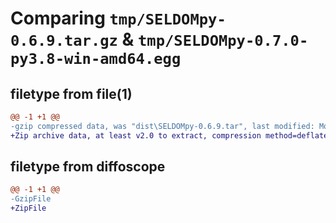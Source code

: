 # Comparing `tmp/SELDOMpy-0.6.9.tar.gz` & `tmp/SELDOMpy-0.7.0-py3.8-win-amd64.egg`

## filetype from file(1)

```diff
@@ -1 +1 @@
-gzip compressed data, was "dist\SELDOMpy-0.6.9.tar", last modified: Mon Jul  3 17:25:53 2023, max compression
+Zip archive data, at least v2.0 to extract, compression method=deflate
```

## filetype from diffoscope

```diff
@@ -1 +1 @@
-GzipFile
+ZipFile
```

